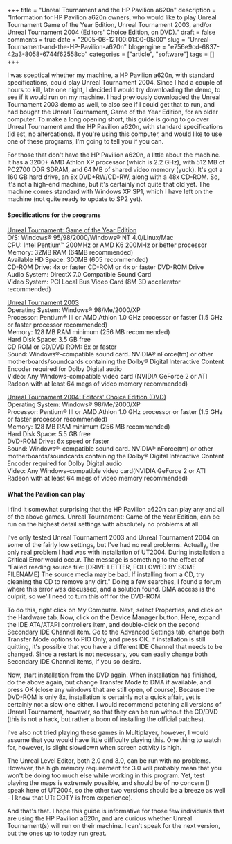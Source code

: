 +++
title = "Unreal Tournament and the HP Pavilion a620n"
description = "Information for HP Pavilion a620n owners, who would like to play Unreal Tournament Game of the Year Edition, Unreal Tournament 2003, and/or Unreal Tournament 2004 (Editors' Choice Edition, on DVD)."
draft = false
comments = true
date = "2005-06-12T00:01:00-05:00"
slug = "Unreal-Tournament-and-the-HP-Pavilion-a620n"
blogengine = "e756e9cd-6837-42a3-8058-6744f62558cb"
categories = ["article", "software"]
tags = []
+++

<p>
I was sceptical whether my machine, a HP Pavilion a620n, with standard specifications, could play Unreal Tournament 2004. Since I had a couple of hours to kill, late one night, I decided I would try downloading the demo, to see if it would run on my machine. I had previously downloaded the Unreal Tournament 2003 demo as well, to also see if I could get that to run, and had bought the Unreal Tournament, Game of the Year Edition, for an older computer. To make a long opening short, this guide is going to go over Unreal Tournament and the HP Pavilion a620n, with standard specifications (id est, no altercations). If you&#39;re using this computer, and would like to use one of these programs, I&#39;m going to tell you if you can.
</p>
<!--more-->
<p>
For those that don&#39;t have the HP Pavilion a620n, a little about the machine. It has a 3200+ AMD Athlon XP processor (which is 2.2 GHz), with 512 MB of PC2700 DDR SDRAM, and 64 MB of shared video memory (yuck). It&#39;s got a 160 GB hard drive, an 8x DVD+RW/CD-RW, along with a 48x CD-ROM. So, it&#39;s not a high-end machine, but it&#39;s certainly not quite that old yet. The machine comes standard with Windows XP SP1, which I have left on the machine (not quite ready to update to SP2 yet).<!--adsense-->
</p>
<h4>Specifications for the programs</h4>
<p>
<u>Unreal Tournament: Game of the Year Edition</u><br />
O/S: Windows&reg; 95/98/2000/Windows&reg; NT 4.0/Linux/Mac<br />
CPU: Intel Pentium&trade; 200MHz or AMD K6 200MHz or better processor<br />
Memory: 32MB RAM (64MB recommended)<br />
Available HD Space: 300MB (605 recommended)<br />
CD-ROM Drive: 4x or faster CD-ROM or 4x or faster DVD-ROM Drive<br />
Audio System: DirectX 7.0 Compatible Sound Card<br />
Video System: PCI Local Bus Video Card (8M 3D accelerator recommended)
</p>
<p>
<u>Unreal Tournament 2003</u><br />
Operating System: Windows&reg; 98/Me/2000/XP<br />
Processor: Pentium&reg; III or AMD Athlon 1.0 GHz processor or faster (1.5 GHz or faster processor recommended)<br />
Memory: 128 MB RAM minimum (256 MB recommended)<br />
Hard Disk Space: 3.5 GB free<br />
CD ROM or CD/DVD ROM: 8x or faster<br />
Sound: Windows&reg;-compatible sound card. NVIDIA&reg; nForce(tm) or other motherboards/soundcards containing the Dolby&reg; Digital Interactive Content Encoder required for Dolby Digital audio<br />
Video: Any Windows-compatible video card (NVIDIA GeForce 2 or ATI Radeon with at least 64 megs of video memory recommended)
</p>
<p>
<u>Unreal Tournament 2004: Editors&#39; Choice Edition (DVD)</u><br />
Operating System: Windows&reg; 98/Me/2000/XP<br />
Processor: Pentium&reg; III or AMD Athlon 1.0 GHz processor or faster (1.5 GHz or faster processor recommended)<br />
Memory: 128 MB RAM minimum (256 MB recommended)<br />
Hard Disk Space: 5.5 GB free<br />
DVD-ROM Drive: 6x speed or faster<br />
Sound: Windows&reg;-compatible sound card. NVIDIA&reg; nForce(tm) or other motherboards/soundcards containing the Dolby&reg; Digital Interactive Content Encoder required for Dolby Digital audio<br />
Video: Any Windows-compatible video card(NVIDIA GeForce 2 or ATI Radeon with at least 64 megs of video memory recommended)
</p>
<h4>What the Pavilion can play</h4>
<p>
I find it somewhat surprising that the HP Pavilion a620n can play any and all of the above games. Unreal Tournament: Game of the Year Edition, can be run on the highest detail settings with absolutely no problems at all.
</p>
<p>
I&#39;ve only tested Unreal Tournament 2003 and Unreal Tournament 2004 on some of the fairly low settings, but I&#39;ve had no real problems. Actually, the only real problem I had was with installation of UT2004. During installation a Critical Error would occur. The message is something to the effect of &quot;Failed reading source file: [DRIVE LETTER, FOLLOWED BY SOME FILENAME] The source media may be bad. If installing from a CD, try cleaning the CD to remove any dirt.&quot; Doing a few searches, I found a forum where this error was discussed, and a solution found. DMA access is the culprit, so we&#39;ll need to turn this off for the DVD-ROM.
</p>
<p>
To do this, right click on My Computer. Next, select Properties, and click on the Hardware tab. Now, click on the Device Manager button. Here, expand the IDE ATA/ATAPI controllers item, and double-click on the second Secondary IDE Channel item. Go to the Advanced Settings tab, change both Transfer Mode options to PIO Only, and press OK. If installation is still quitting, it&#39;s possible that you have a different IDE Channel that needs to be changed. Since a restart is not necessary, you can easily change both Secondary IDE Channel items, if you so desire.
</p>
<p>
Now, start installation from the DVD again. When installation has finished, do the above again, but change Transfer Mode to DMA if available, and press OK (close any windows that are still open, of course). Because the DVD-ROM is only 8x, installation is certainly not a quick affair, yet is certainly not a slow one either. I would recommend patching all versions of Unreal Tournament, however, so that they can be run without the CD/DVD (this is not a hack, but rather a boon of installing the official patches).
</p>
<p>
I&#39;ve also not tried playing these games in Multiplayer, however, I would assume that you would have little difficulty playing this. One thing to watch for, however, is slight slowdown when screen activity is high.
</p>
<p>
The Unreal Level Editor, both 2.0 and 3.0, can be run with no problems. However, the high memory requirement for 3.0 will probably mean that you won&#39;t be doing too much else while working in this program. Yet, test playing the maps is extremely possible, and should be of no concern (I speak here of UT2004, so the other two versions should be a breeze as well - I know that UT: GOTY is from experience).
</p>
<p>
And that&#39;s that. I hope this guide is informative for those few individuals that are using the HP Pavilion a620n, and are curious whether Unreal Tournament(s) will run on their machine. I can&#39;t speak for the next version, but the ones up to today run great.
</p>

